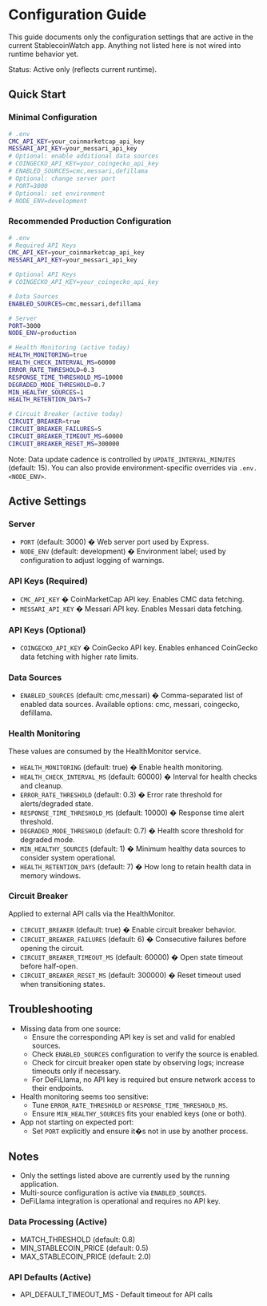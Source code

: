 # Configuration Guide

This guide documents only the configuration settings that are active in the current StablecoinWatch app. Anything not listed here is not wired into runtime behavior yet.

Status: Active only (reflects current runtime).

## Quick Start

### Minimal Configuration

```bash
# .env
CMC_API_KEY=your_coinmarketcap_api_key
MESSARI_API_KEY=your_messari_api_key
# Optional: enable additional data sources
# COINGECKO_API_KEY=your_coingecko_api_key
# ENABLED_SOURCES=cmc,messari,defillama
# Optional: change server port
# PORT=3000
# Optional: set environment
# NODE_ENV=development
```

### Recommended Production Configuration

```bash
# .env
# Required API Keys
CMC_API_KEY=your_coinmarketcap_api_key
MESSARI_API_KEY=your_messari_api_key

# Optional API Keys
# COINGECKO_API_KEY=your_coingecko_api_key

# Data Sources
ENABLED_SOURCES=cmc,messari,defillama

# Server
PORT=3000
NODE_ENV=production

# Health Monitoring (active today)
HEALTH_MONITORING=true
HEALTH_CHECK_INTERVAL_MS=60000
ERROR_RATE_THRESHOLD=0.3
RESPONSE_TIME_THRESHOLD_MS=10000
DEGRADED_MODE_THRESHOLD=0.7
MIN_HEALTHY_SOURCES=1
HEALTH_RETENTION_DAYS=7

# Circuit Breaker (active today)
CIRCUIT_BREAKER=true
CIRCUIT_BREAKER_FAILURES=5
CIRCUIT_BREAKER_TIMEOUT_MS=60000
CIRCUIT_BREAKER_RESET_MS=300000
```

Note: Data update cadence is controlled by `UPDATE_INTERVAL_MINUTES` (default: 15). You can also provide environment-specific overrides via `.env.<NODE_ENV>`.

## Active Settings

### Server
- `PORT` (default: 3000) � Web server port used by Express.
- `NODE_ENV` (default: development) � Environment label; used by configuration to adjust logging of warnings.

### API Keys (Required)
- `CMC_API_KEY` � CoinMarketCap API key. Enables CMC data fetching.
- `MESSARI_API_KEY` � Messari API key. Enables Messari data fetching.

### API Keys (Optional)
- `COINGECKO_API_KEY` � CoinGecko API key. Enables enhanced CoinGecko data fetching with higher rate limits.

### Data Sources
- `ENABLED_SOURCES` (default: cmc,messari) � Comma-separated list of enabled data sources. Available options: cmc, messari, coingecko, defillama.

### Health Monitoring
These values are consumed by the HealthMonitor service.
- `HEALTH_MONITORING` (default: true) � Enable health monitoring.
- `HEALTH_CHECK_INTERVAL_MS` (default: 60000) � Interval for health checks and cleanup.
- `ERROR_RATE_THRESHOLD` (default: 0.3) � Error rate threshold for alerts/degraded state.
- `RESPONSE_TIME_THRESHOLD_MS` (default: 10000) � Response time alert threshold.
- `DEGRADED_MODE_THRESHOLD` (default: 0.7) � Health score threshold for degraded mode.
- `MIN_HEALTHY_SOURCES` (default: 1) � Minimum healthy data sources to consider system operational.
- `HEALTH_RETENTION_DAYS` (default: 7) � How long to retain health data in memory windows.

### Circuit Breaker
Applied to external API calls via the HealthMonitor.
- `CIRCUIT_BREAKER` (default: true) � Enable circuit breaker behavior.
- `CIRCUIT_BREAKER_FAILURES` (default: 6) � Consecutive failures before opening the circuit.
- `CIRCUIT_BREAKER_TIMEOUT_MS` (default: 60000) � Open state timeout before half-open.
- `CIRCUIT_BREAKER_RESET_MS` (default: 300000) � Reset timeout used when transitioning states.

## Troubleshooting

- Missing data from one source:
  - Ensure the corresponding API key is set and valid for enabled sources.
  - Check `ENABLED_SOURCES` configuration to verify the source is enabled.
  - Check for circuit breaker open state by observing logs; increase timeouts only if necessary.
  - For DeFiLlama, no API key is required but ensure network access to their endpoints.
- Health monitoring seems too sensitive:
  - Tune `ERROR_RATE_THRESHOLD` or `RESPONSE_TIME_THRESHOLD_MS`.
  - Ensure `MIN_HEALTHY_SOURCES` fits your enabled keys (one or both).
- App not starting on expected port:
  - Set `PORT` explicitly and ensure it�s not in use by another process.

## Notes

- Only the settings listed above are currently used by the running application.
- Multi-source configuration is active via `ENABLED_SOURCES`.
- DeFiLlama integration is operational and requires no API key.


### Data Processing (Active)
- MATCH_THRESHOLD (default: 0.8)
- MIN_STABLECOIN_PRICE (default: 0.5)
- MAX_STABLECOIN_PRICE (default: 2.0)

### API Defaults (Active)
- API_DEFAULT_TIMEOUT_MS - Default timeout for API calls

